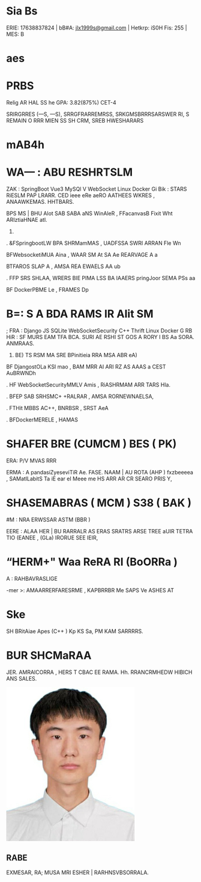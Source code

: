 # Sia Bs

ERIE: 17638837824 | bB#A: jlx1999s@gmail.com | Hetkrp: iS0H Fis: 255 | MES: B

# aes

# PRBS

Relig AR HAL SS he GPA: 3.82(875%) CET-4

SRIRGRRES (—S, —S), SRRGFRARREMRSS, SRKGMSBRRRSARSWER RI, S REMAIN O RRR MIEN SS SH CRM, SREB HWESHARARS

# mAB4h

# WA— : ABU RESHRTSLM

ZAK : SpringBoot Vue3 MySQl V WebSocket Linux Docker Gi Bik : STARS RiESLM PAP LRARR. CED ieee eRe aeRO AATHEES WKRES , ANAAWKEMAS. HHTBARS.

BPS MS | BHU Alot SAB SABA aNS WinAleR , FFacanvasB Fixit Wht ARIztiaHNAE atl.

1.

. &FSpringbootLW BPA SHRMamMAS , UADFSSA SWRI ARRAN Fle Wn

BFWebsocketiMUA Aina , WAAR SM At SA Ae REARVAGE A a

BTFAROS SLAP A , AMSA REA EWAELS AA ub

. FFP SRS SHLAA, WRERS BIE PIMA LSS BA IAAERS pringJoor SEMA PSs aa

BF DockerPBME Le , FRAMES Dp

# B=: S A BDA RAMS IR AIit SM

; FRA : Django JS SQLite WebSocketSecurity C++ Thrift Linux Docker G RB HiR : SF MURS EAM TFA BCA. SURI AE RSHI ST GOS A RORY I BS Aa SORA. ANMRAAS.

1. BE) TS RSM MA SRE BPinitieia RRA MSA ABR eA)

BF DjangostOLa KSI mao , BAM MRR AI ARI RZ AS AAAS a CEST AuBRWNDh

. HF WebSocketSecurityMMLV Amis , RiASHRMAM ARR TARS Hla.

. BFEP SAB SRHSMC+ +RALRAR , AMSA RORNEWNAELSA,

. FTHit MBBS AC++, BNRBSR , SRST AeA

. BFDockerMERELE , HAMAS

# SHAFER BRE (CUMCM ) BES ( PK)

ERA: P/V MVAS RRR

ERMA : A pandasiZyeseviTiR Ae. FASE. NAAM | AU ROTA (AHP ) fxzbeeeea , SAMatlLabitS Ta iE ear eI Meee me HS ARR AR CR SEARO PRIS Y,

# SHASEMABRAS ( MCM ) S38 ( BAK )

#M : NRA ERWSSAR ASTM (BBR )

EERE : ALAA HER | BU RARRALR AS ERAS SRATRS ARSE TREE aUIR TETRA TIO (EANEE , (GLa) IRORUE SEE IEIR,

# “HERM+" Waa ReRA RI (BoORRa )

A : RAHBAVRASLIGE

-mer >: AMAARRERFARESRME , KAPBRRBR Me SAPS Ve ASHES AT

# Ske

SH BRitAiae Apes (C++ ) Kp KS Sa, PM KAM SARRRRS.

# BUR SHCMaRAA

JER. AMRAICORRA , HERS T CBAC EE RAMA. Hh. RRANCRMHEDW HIBICH ANS SALES.

![Image](./images/page1_img1.png)

## RABE

EXMESAR, RA; MUSA MRI ESHER | RARHNSVBSORRALA.
